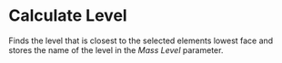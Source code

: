# Calculate Level

Finds the level that is closest to the selected elements lowest face and stores the name of the level in the *Mass Level* parameter.
